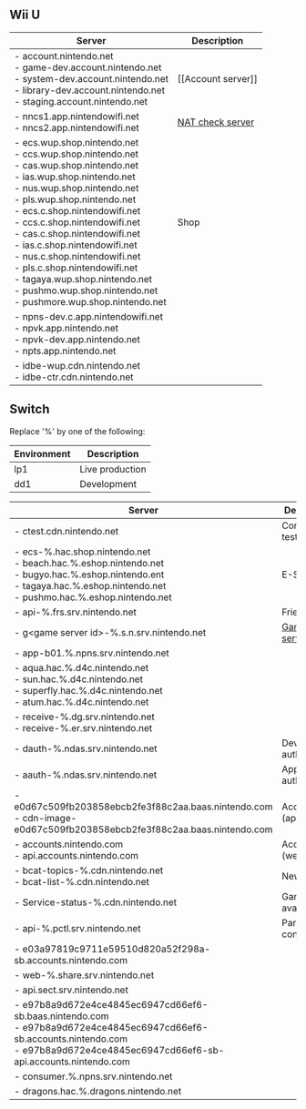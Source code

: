 ## Wii U
| Server | Description |
| --- | --- |
| - account.nintendo.net<br>- game-dev.account.nintendo.net<br>- system-dev.account.nintendo.net<br>- library-dev.account.nintendo.net<br>- staging.account.nintendo.net | [[Account server]] |
| - nncs1.app.nintendowifi.net<br>- nncs2.app.nintendowifi.net | [NAT check server](https://github.com/Kinnay/NintendoClients/blob/master/nintendo/pia/natcheck.py) |
| - ecs.wup.shop.nintendo.net<br>- ccs.wup.shop.nintendo.net<br>- cas.wup.shop.nintendo.net<br>- ias.wup.shop.nintendo.net<br>- nus.wup.shop.nintendo.net<br>- pls.wup.shop.nintendo.net<br>- ecs.c.shop.nintendowifi.net<br>- ccs.c.shop.nintendowifi.net<br>- cas.c.shop.nintendowifi.net<br>- ias.c.shop.nintendowifi.net<br>- nus.c.shop.nintendowifi.net<br>- pls.c.shop.nintendowifi.net<br>- tagaya.wup.shop.nintendo.net<br>- pushmo.wup.shop.nintendo.net<br>- pushmore.wup.shop.nintendo.net | Shop |
| - npns-dev.c.app.nintendowifi.net<br>- npvk.app.nintendo.net<br>- npvk-dev.app.nintendo.net<br>- npts.app.nintendo.net | |
| - idbe-wup.cdn.nintendo.net<br>- idbe-ctr.cdn.nintendo.net | |

## Switch
Replace '%' by one of the following:

| Environment | Description |
| --- | --- |
| lp1 | Live production |
| dd1 | Development |

| Server | Description |
| --- | --- |
| - ctest.cdn.nintendo.net | Connection test |
| - ecs-%.hac.shop.nintendo.net<br>- beach.hac.%.eshop.nintendo.net<br>- bugyo.hac.%.eshop.nintendo.ent<br>- tagaya.hac.%.eshop.nintendo.net<br>- pushmo.hac.%.eshop.nintendo.net | E-Shop |
| - api-%.frs.srv.nintendo.net | Friends |
| - g&lt;game server id&gt;-%.s.n.srv.nintendo.net | [Game servers](Game-Server-Overview) |
| - app-b01.%.npns.srv.nintendo.net | |
| - aqua.hac.%.d4c.nintendo.net<br>- sun.hac.%.d4c.nintendo.net<br>- superfly.hac.%.d4c.nintendo.net<br>- atum.hac.%.d4c.nintendo.net |
| - receive-%.dg.srv.nintendo.net<br>- receive-%.er.srv.nintendo.net | |
| - dauth-%.ndas.srv.nintendo.net | Device authorization |
| - aauth-%.ndas.srv.nintendo.net | Application authorization |
| - e0d67c509fb203858ebcb2fe3f88c2aa.baas.nintendo.com<br>- cdn-image-e0d67c509fb203858ebcb2fe3f88c2aa.baas.nintendo.com | Accounts (api) |
| - accounts.nintendo.com<br>- api.accounts.nintendo.com | Accounts (web) |
| - bcat-topics-%.cdn.nintendo.net<br>- bcat-list-%.cdn.nintendo.net | News |
| - Service-status-%.cdn.nintendo.net | Game server availability |
| - api-%.pctl.srv.nintendo.net | Parental control |
| - e03a97819c9711e59510d820a52f298a-sb.accounts.nintendo.com | |
| - web-%.share.srv.nintendo.net | |
| - api.sect.srv.nintendo.net | |
| - e97b8a9d672e4ce4845ec6947cd66ef6-sb.baas.nintendo.com<br>- e97b8a9d672e4ce4845ec6947cd66ef6-sb.accounts.nintendo.com<br>- e97b8a9d672e4ce4845ec6947cd66ef6-sb-api.accounts.nintendo.com | |
| - consumer.%.npns.srv.nintendo.net | |
| - dragons.hac.%.dragons.nintendo.net | |